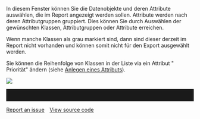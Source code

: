 
In diesem Fenster können Sie die Datenobjekte und deren Attribute
auswählen, die im Report angezeigt werden sollen. Attribute werden nach
deren Attributgruppen gruppiert. Dies können Sie durch Auswählen der
gewünschten Klassen, Attributgruppen oder Attribute erreichen.

Wenn manche Klassen als grau markiert sind, dann sind dieser derzeit im
Report nicht vorhanden und können somit nicht für den Export ausgewählt
werden.

Sie können die Reihenfolge von Klassen in der Liste via ein Attribut "
Priorität" ändern (siehe [Anlegen eines Attributs](Anlegen_eines_Attributs)).

![](//images.ctfassets.net/utx1h0gfm1om/6v2BZ4MnEkSmc2Wki4sc4S/f6011d03d8744c293014922237d973b0/1017862.png)


<hr style="padding-top:2rem" />
<a href="https://github.com/process4/docs/issues" target="_blank" class="bgw btn btn-primary btn-lg shadow-sm">Report an issue</a>
<a href="https://github.com/process4/docs" target="_blank" class="bgw btn btn-primary btn-lg shadow-sm" style="margin-left:10px;">View source code</a>